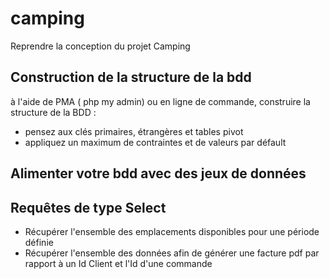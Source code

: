 # camping

Reprendre la conception du projet Camping

## Construction de la structure de la bdd

à l'aide de PMA ( php my admin) ou en ligne de commande, construire la structure de la BDD :

- pensez aux clés primaires, étrangères et tables pivot
- appliquez un maximum de contraintes et de valeurs par défault

## Alimenter votre bdd avec des jeux de données

## Requêtes de type Select

- Récupérer l'ensemble des emplacements disponibles pour une période définie
- Récupérer l'ensemble des données afin de générer une facture pdf par rapport à un Id Client et l'Id d'une commande
